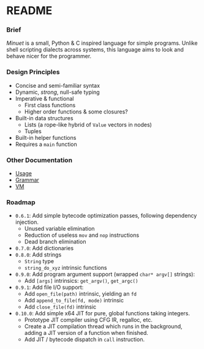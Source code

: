 # README

### Brief
_Minuet_ is a small, Python & C inspired language for simple programs. Unlike shell scripting dialects across systems, this language aims to look and behave nicer for the programmer.

### Design Principles
 - Concise and semi-familiar syntax
 - Dynamic, _strong_, null-safe typing
 - Imperative & functional
    - First class functions
    - Higher order functions & some closures?
 - Built-in data structures
    - Lists (a rope-like hybrid of `Value` vectors in nodes)
    - Tuples
 - Built-in helper functions
 - Requires a `main` function

### Other Documentation
 - [Usage](./docs/usage.md)
 - [Grammar](/docs/grammar.md)
 - [VM](/docs/vm.md)

### Roadmap
 - `0.6.1`: Add simple bytecode optimization passes, following dependency injection.
   - Unused variable elimination
   - Reduction of useless `mov` and `nop` instructions
   - Dead branch elimination
 - `0.7.0`: Add dictionaries
 - `0.8.0`: Add strings
   - `String` type
   - `string_do_xyz` intrinsic functions
 - `0.9.0`: Add program argument support (wrapped `char* argv[]` strings):
   - Add `[args]` intrinsics: `get_argv()`, `get_argc()`
 - `0.9.1`: Add file I/O support:
   - Add `open_file(path)` intrinsic, yielding an `fd`
   - Add `append_to_file(fd, mode)` intrinsic
   - Add `close_file(fd)` intrinsic
 - `0.10.0`: Add simple x64 JIT for pure, global functions taking integers.
   - Prototype JIT compiler using CFG IR, regalloc, etc.
   - Create a JIT compilation thread which runs in the background, adding a JIT version of a function when finished.
   - Add JIT / bytecode dispatch in `call` instruction.
